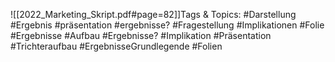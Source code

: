 
![[2022_Marketing_Skript.pdf#page=82]]Tags & Topics:
   #Darstellung
   #Ergebnis
   #präsentation
   #ergebnisse?
   #Fragestellung
   #Implikationen
   #Folie
   #Ergebnisse
   #Aufbau
   #Ergebnisse?
   #Implikation
   #Präsentation
   #Trichteraufbau
   #ErgebnisseGrundlegende
   #Folien